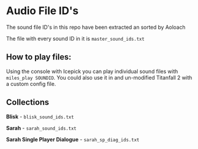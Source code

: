 # Audio File ID's

The sound file ID's in this repo have been extracted an sorted by Aoloach

The file with every sound ID in it is `master_sound_ids.txt`

## How to play files:

Using the console with Icepick you can play individual sound files with `miles_play SOUNDID`.
You could also use it in and un-modified Titanfall 2 with a custom config file.

## Collections

**Blisk** - `blisk_sound_ids.txt`

**Sarah** - `sarah_sound_ids.txt`

**Sarah Single Player Dialogue** - `sarah_sp_diag_ids.txt`
